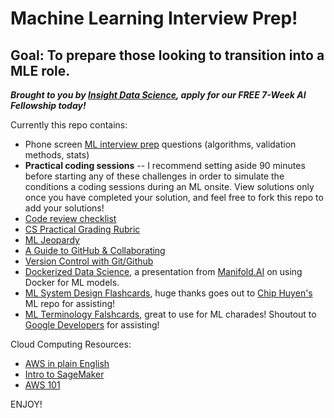 # Machine Learning Interview Prep!
## Goal: To prepare those looking to transition into a MLE role.

***Brought to you by [Insight Data Science](https://www.insightdata.ai/), apply for our FREE 7-Week AI Fellowship today!*** 

  Currently this repo contains:  
- Phone screen [ML interview prep](https://docs.google.com/document/d/148hyUHe5p0k0Xk6T4jF_ZOsJFwRviofM5SSUPiFyuMk/edit?usp=sharing) questions (algorithms, validation methods, stats)
- **Practical coding sessions** -- I recommend setting aside 90 minutes before starting any of these challenges in order to simulate the conditions a coding sessions during an ML onsite. View solutions only once you have completed your solution, and feel free to fork this repo to add your solutions!
- [Code review checklist](https://docs.google.com/document/u/2/d/1ilVZvE9KSzVh_Lc0HDAr3kx1EYtQIyZUBdFt0t08poI/edit)
- [CS Practical Grading Rubric](https://docs.google.com/document/d/1Re3i15UkDrTD21bxdYk3wAcCHEJzkfGb_GW8DRP-zQM/edit?usp=sharing)
- [ML Jeopardy](https://docs.google.com/presentation/d/1Oqwr6QbnSARAXZB_ZQwqNTDapZm3HjlaHWAZn8xtV5I/edit?usp=sharing)
- [A Guide to GitHub & Collaborating](https://zhampel.github.io/insight-github-guide/#/)
- [Version Control with Git/Github](https://docs.google.com/presentation/d/1vb3RpQynEk73jJEvm9td-ZdRlMfPygWpHdg4dRC8f2k/edit#slide=id.g3c383738fa_0_81)
- [Dockerized Data Science](https://drive.google.com/file/d/1Y_080q2Ukev9LyC5EfSjw9PG3W4AQ8uX/view?usp=sharing), a presentation from [Manifold.AI](https://www.manifold.ai/) on using Docker for ML models.
- [ML System Design Flashcards](https://quizlet.com/_88ii2t?x=1jqt&i=2p7fwa), huge thanks goes out to [Chip Huyen's](https://github.com/chiphuyen/machine-learning-systems-design) ML repo for assisting!
- [ML Terminology Falshcards](https://quizlet.com/498570175/flashcards), great to use for ML charades! Shoutout to [Google Developers](https://developers.google.com/machine-learning/glossary) for assisting! 
    
Cloud Computing Resources:
- [AWS in plain English](https://www.expeditedssl.com/aws-in-plain-english)
- [Intro to SageMaker](https://docs.google.com/presentation/d/1KDhWM_NjNa2ZpIIAE1MHzL0Tgx00xiL0Ij0JLDjfhAI/edit#slide=id.g4a17de6c9c_0_155)
- [AWS 101](https://docs.google.com/presentation/d/1WY62iOy9QDVieJ4ccbcWX6ocdB5dnXamjEuzcBljvW8/edit?usp=sharing)

ENJOY!

